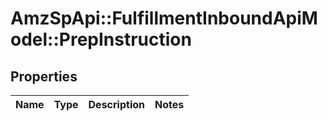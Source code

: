 # AmzSpApi::FulfillmentInboundApiModel::PrepInstruction

## Properties
Name | Type | Description | Notes
------------ | ------------- | ------------- | -------------



